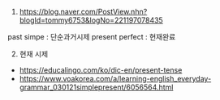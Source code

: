 1. https://blog.naver.com/PostView.nhn?blogId=tommy6753&logNo=221197078435

past simpe : 단순과거시제
present perfect : 현재완료

2. 현재 시제
- https://educalingo.com/ko/dic-en/present-tense
- https://www.voakorea.com/a/learning-english_everyday-grammar_030121simplepresent/6056564.html
